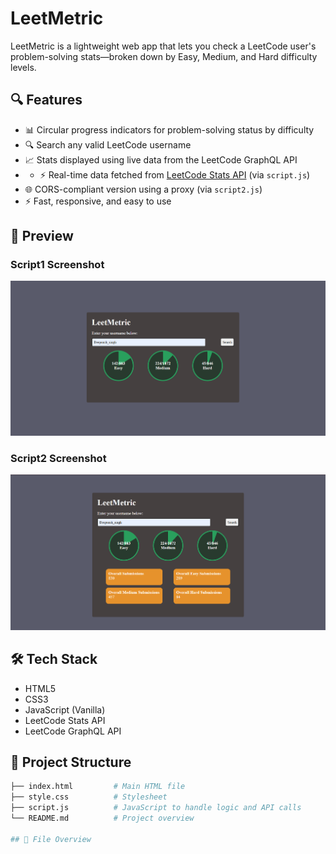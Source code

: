 # LeetMetric

LeetMetric is a lightweight web app that lets you check a LeetCode user's problem-solving stats—broken down by Easy, Medium, and Hard difficulty levels.
## 🔍 Features

- 📊 Circular progress indicators for problem-solving status by difficulty
- 🔍 Search any valid LeetCode username
- 📈 Stats displayed using live data from the LeetCode GraphQL API
- - ⚡ Real-time data fetched from [LeetCode Stats API](https://leetcode-stats-api.herokuapp.com/)  (via `script.js`)
- 🌐 CORS-compliant version using a proxy (via `script2.js`)
- ⚡ Fast, responsive, and easy to use

## 📸 Preview
<h3>Script1 Screenshot</h3>
<img src="screenshots/scrpit1_image.png" alt="LeetMetric Screenshot" width="600"/>
<br>
<h3>Script2 Screenshot</h3>
<img src="screenshots/script2_image.png" alt="LeetMetric Screenshot" width="600"/>

## 🛠 Tech Stack

- HTML5
- CSS3
- JavaScript (Vanilla)
- LeetCode Stats API
- LeetCode GraphQL API
## 📂 Project Structure

```bash
├── index.html         # Main HTML file
├── style.css          # Stylesheet
├── script.js          # JavaScript to handle logic and API calls
└── README.md          # Project overview

## 📂 File Overview
